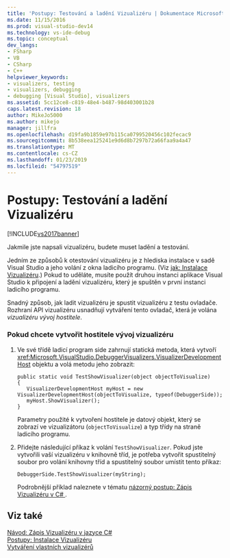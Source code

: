 ```yaml
---
title: 'Postupy: Testování a ladění Vizualizéru | Dokumentace Microsoftu'
ms.date: 11/15/2016
ms.prod: visual-studio-dev14
ms.technology: vs-ide-debug
ms.topic: conceptual
dev_langs:
- FSharp
- VB
- CSharp
- C++
helpviewer_keywords:
- visualizers, testing
- visualizers, debugging
- debugging [Visual Studio], visualizers
ms.assetid: 5cc12ce8-c819-48e4-b487-98d403001b28
caps.latest.revision: 18
author: MikeJo5000
ms.author: mikejo
manager: jillfra
ms.openlocfilehash: d19fa9b1859e97b115ca0799520456c102fecac9
ms.sourcegitcommit: 8b538eea125241e9d6d8b7297b72a66faa9a4a47
ms.translationtype: MT
ms.contentlocale: cs-CZ
ms.lasthandoff: 01/23/2019
ms.locfileid: "54797519"
---
```

# <a name="how-to-test-and-debug-a-visualizer"></a>Postupy: Testování a ladění Vizualizéru
[!INCLUDE[vs2017banner](../includes/vs2017banner.md)]

Jakmile jste napsali vizualizéru, budete muset ladění a testování.  
  
 Jedním ze způsobů k otestování vizualizéru je z hlediska instalace v sadě Visual Studio a jeho volání z okna ladicího programu. (Viz [jak: Instalace Vizualizéru](../debugger/how-to-install-a-visualizer.md).) Pokud to uděláte, musíte použít druhou instanci aplikace Visual Studio k připojení a ladění vizualizéru, který je spuštěn v první instanci ladicího programu.  
  
 Snadný způsob, jak ladit vizualizéru je spustit vizualizéru z testu ovladače. Rozhraní API vizualizéru usnadňují vytváření tento ovladač, která je volána *vizualizéru vývoj hostitele*.  
  
### <a name="to-create-a-visualizer-development-host"></a>Pokud chcete vytvořit hostitele vývoj vizualizéru  
  
1.  Ve své třídě ladicí program side zahrnují statická metoda, která vytvoří <xref:Microsoft.VisualStudio.DebuggerVisualizers.VisualizerDevelopmentHost> objektu a volá metodu jeho zobrazit:  
  
    ```  
    public static void TestShowVisualizer(object objectToVisualize)  
    {  
       VisualizerDevelopmentHost myHost = new VisualizerDevelopmentHost(objectToVisualize, typeof(DebuggerSide));  
       myHost.ShowVisualizer();  
    }  
    ```  
  
     Parametry použité k vytvoření hostitele je datový objekt, který se zobrazí ve vizualizátoru (`objectToVisualize`) a typ třídy na straně ladicího programu.  
  
2.  Přidejte následující příkaz k volání `TestShowVisualizer`. Pokud jste vytvořili vaší vizualizéru v knihovně tříd, je potřeba vytvořit spustitelný soubor pro volání knihovny tříd a spustitelný soubor umístit tento příkaz:  
  
    ```  
    DebuggerSide.TestShowVisualizer(myString);  
    ```  
  
     Podrobnější příklad naleznete v tématu [názorný postup: Zápis Vizualizéru v C# ](../debugger/walkthrough-writing-a-visualizer-in-csharp.md).  
  
## <a name="see-also"></a>Viz také  
 [Návod: Zápis Vizualizéru v jazyce C#](../debugger/walkthrough-writing-a-visualizer-in-csharp.md)   
 [Postupy: Instalace Vizualizéru](../debugger/how-to-install-a-visualizer.md)   
 [Vytváření vlastních vizualizérů](../debugger/create-custom-visualizers-of-data.md)
